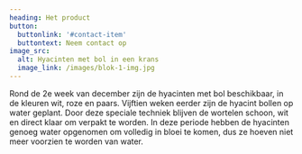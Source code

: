 ```yaml
---
heading: Het product
button:
  buttonlink: '#contact-item'
  buttontext: Neem contact op
image_src:
  alt: Hyacinten met bol in een krans
  image_link: /images/blok-1-img.jpg
---
```

Rond de 2e week van december zijn de hyacinten met bol beschikbaar, in de kleuren wit, roze en paars. Vijftien weken eerder zijn de hyacint bollen op water geplant. Door deze speciale techniek blijven de wortelen schoon, wit en direct klaar om verpakt te worden. In deze periode hebben de hyacinten genoeg water opgenomen om volledig in bloei te komen, dus ze hoeven niet meer voorzien te worden van water.
